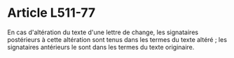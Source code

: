 # Article L511-77

En cas d'altération du texte d'une lettre de change, les signataires postérieurs à cette altération sont tenus dans les termes du texte altéré ; les signataires antérieurs le sont dans les termes du texte originaire.
